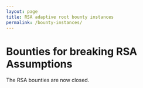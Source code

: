 ```yaml
---
layout: page
title: RSA adaptive root bounty instances
permalink: /bounty-instances/
---
```


# Bounties for breaking RSA Assumptions

The RSA bounties are now closed.